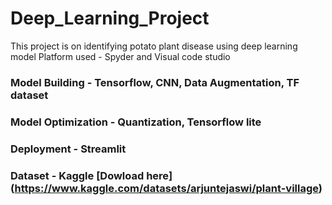# Deep_Learning_Project
This project is on identifying potato plant disease using deep learning model
Platform used - Spyder and Visual code studio

### Model Building - Tensorflow, CNN, Data Augmentation, TF dataset
### Model Optimization - Quantization, Tensorflow lite
### Deployment - Streamlit
### Dataset - Kaggle [Dowload here] (https://www.kaggle.com/datasets/arjuntejaswi/plant-village)
